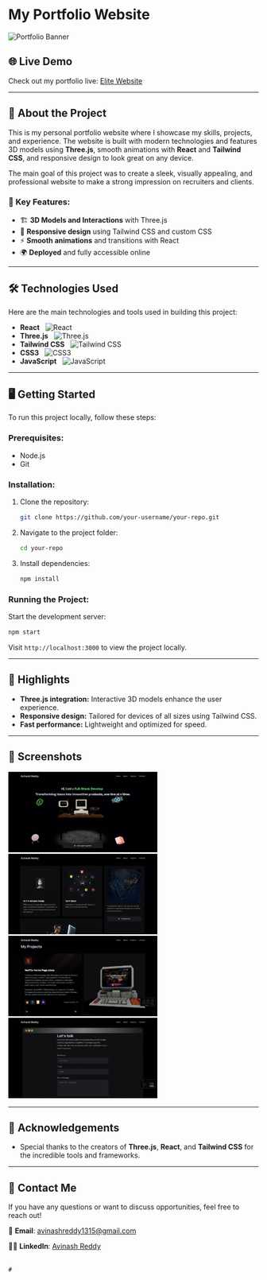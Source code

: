 
# My Portfolio Website

![Portfolio Banner](path-to-banner-image)

## 🌐 Live Demo
Check out my portfolio live: [Elite Website](https://your-website-link.com)

---

## 🚀 About the Project
This is my personal portfolio website where I showcase my skills, projects, and experience. The website is built with modern technologies and features 3D models using **Three.js**, smooth animations with **React** and **Tailwind CSS**, and responsive design to look great on any device. 

The main goal of this project was to create a sleek, visually appealing, and professional website to make a strong impression on recruiters and clients.

### 🎯 Key Features:
- 🏗 **3D Models and Interactions** with Three.js
- 🎨 **Responsive design** using Tailwind CSS and custom CSS
- ⚡ **Smooth animations** and transitions with React
- 🌍 **Deployed** and fully accessible online

---

## 🛠 Technologies Used
Here are the main technologies and tools used in building this project:

- **React** &nbsp;&nbsp;![React](https://img.shields.io/badge/-React-61DAFB?logo=react&logoColor=white&style=for-the-badge)
- **Three.js** &nbsp;&nbsp;![Three.js](https://img.shields.io/badge/-Three.js-000000?logo=three.js&logoColor=white&style=for-the-badge)
- **Tailwind CSS** &nbsp;&nbsp;![Tailwind CSS](https://img.shields.io/badge/-TailwindCSS-38B2AC?logo=tailwind-css&logoColor=white&style=for-the-badge)
- **CSS3** &nbsp;&nbsp;![CSS3](https://img.shields.io/badge/-CSS3-1572B6?logo=css3&logoColor=white&style=for-the-badge)
- **JavaScript** &nbsp;&nbsp;![JavaScript](https://img.shields.io/badge/-JavaScript-F7DF1E?logo=javascript&logoColor=black&style=for-the-badge)

---

## 🖥️ Getting Started

To run this project locally, follow these steps:

### Prerequisites:
- Node.js
- Git

### Installation:
1. Clone the repository:
   ```bash
   git clone https://github.com/your-username/your-repo.git
   ```
2. Navigate to the project folder:
   ```bash
   cd your-repo
   ```
3. Install dependencies:
   ```bash
   npm install
   ```

### Running the Project:
Start the development server:
```bash
npm start
```
Visit `http://localhost:3000` to view the project locally.

---

## 🌟 Highlights
- **Three.js integration:** Interactive 3D models enhance the user experience.
- **Responsive design:** Tailored for devices of all sizes using Tailwind CSS.
- **Fast performance:** Lightweight and optimized for speed.

---

## 📸 Screenshots

<img src="/public/sc/1.png" alt="Home Page" width="300"/>
<img src="/public/sc/2.png" alt="About Me Section" width="300"/>
<img src="/public/sc/3.png" alt="Project" width="300"/>
<img src="/public/sc/4.png" alt="Contact" width="300"/>




---

## 🙌 Acknowledgements
- Special thanks to the creators of **Three.js**, **React**, and **Tailwind CSS** for the incredible tools and frameworks.

---

## 📧 Contact Me
If you have any questions or want to discuss opportunities, feel free to reach out!

📩 **Email**: [avinashreddy1315@gmail.com](mailto:avinashreddy1315@gmail.com)

👨‍💼 **LinkedIn**: [Avinash Reddy](https://www.linkedin.com/in/avinash-reddy-7a780a1bb/)
```

#
